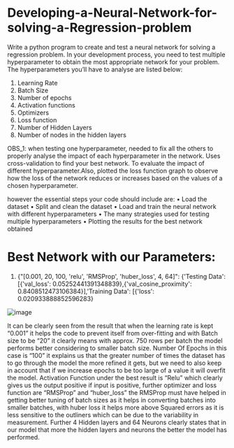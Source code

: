 # Developing-a-Neural-Network-for-solving-a-Regression-problem

Write a python program to create and test a neural network for solving a regression problem. 
In your development process, you need to test multiple hyperparameter to obtain the most appropriate network for your problem. 
The hyperparameters you’ll have to analyse are listed below:
1. Learning Rate
2. Batch Size
3. Number of epochs
4. Activation functions
5. Optimizers
6. Loss function
7. Number of Hidden Layers
8. Number of nodes in the hidden layers


OBS_1: when testing one hyperparameter, needed to fix all the others to properly analyse the impact of each hyperparameter in the network.
Uses cross-validation to find your best network. To evaluate the impact of different hyperparameter.Also, plotted the loss function graph to observe how the loss of the network reduces or increases based on the values of a chosen hyperparameter.

however the essential steps your code should include are:
• Load the dataset
• Split and clean the dataset
• Load and train the neural network with different hyperparameters
• The many strategies used for testing multiple hyperparameters
• Plotting the results for the best network obtained


# Best Network with our Parameters:
1. {"[0.001, 20, 100, 'relu', 'RMSProp', 'huber_loss', 4, 64]": {'Testing Data': [{'val_loss': 0.05252441391348839},{'val_cosine_proximity': 0.8408512473106384}],'Training Data': [{'loss': 0.020933888852596283}

![image](https://user-images.githubusercontent.com/99655823/172707443-d5a6dcd7-9e79-4a1f-9eb7-e313bb97f003.png)

It can be clearly seen from the result that when the learning rate is kept “0.001” it helps the code to prevent itself from over-fitting and with Batch size to be “20” it clearly means with approx. 
750 rows per batch the model performs better considering to smaller batch size. Number Of Epochs in this case is “100” it explains us that the greater number of times the dataset has to go through the model the more refined it gets, 
but we need to also keep in account that if we increase epochs to be too large of a value it will overfit the model. 
Activation Function under the best result is “Relu” which clearly gives us the output positive if input is positive, further optimizer and 
loss function are “RMSProp” and “huber_loss” the RMSProp must have helped in getting better tuning of batch sizes as it helps in converting batches into smaller batches, 
with huber loss it helps more above Squared errors as it is less sensitive to the outliners which can be due to the variability in measurement. 
Further 4 Hidden layers and 64 Neurons clearly states that in our model that more the hidden layers and neurons the better the model has performed.
